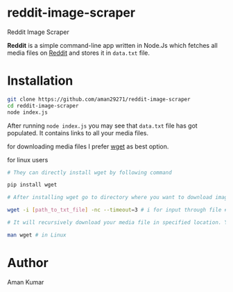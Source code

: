 # reddit-image-scraper
Reddit Image Scraper

**Reddit** is a simple command-line app written in Node.Js which fetches all media files on [Reddit](https://www.reddit.com) and stores it in `data.txt` file.

# Installation
```bash
git clone https://github.com/aman29271/reddit-image-scraper
cd reddit-image-scraper
node index.js
```
After running `node index.js` you may see that `data.txt` file has got populated. It contains links to all your media files.

for downloading media files I prefer [wget](https://www.gnu.org/software/wget/) as best option.

for linux users
```bash
# They can directly install wget by following command

pip install wget

# After installing wget go to directory where you want to download image and run

wget -i [path_to_txt_file] -nc --timeout=3 # i for input through file # nc for getting duplicated

# It will recursively download your media file in specified location. You may found documentation on wget by

man wget # in Linux
```
# Author
Aman Kumar